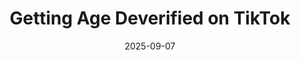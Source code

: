 ---
layout: blog/25/layout.njk
title: "Getting Age Deverified on TikTok"
date: 2025-09-07
permalink: "/more/archive/blog/25/9/tiktokage.html"
description: "tiktok's ai decided im under 16 now"
---